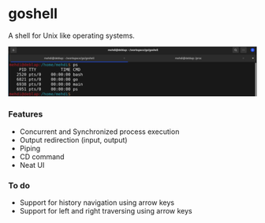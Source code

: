 # goshell
A shell for Unix like operating systems.

![goshell](./sc.png)

### Features
* Concurrent and Synchronized process execution
* Output redirection (input, output)
* Piping
* CD command
* Neat UI

### To do
* Support for history navigation using arrow keys
* Support for left and right traversing using arrow keys
